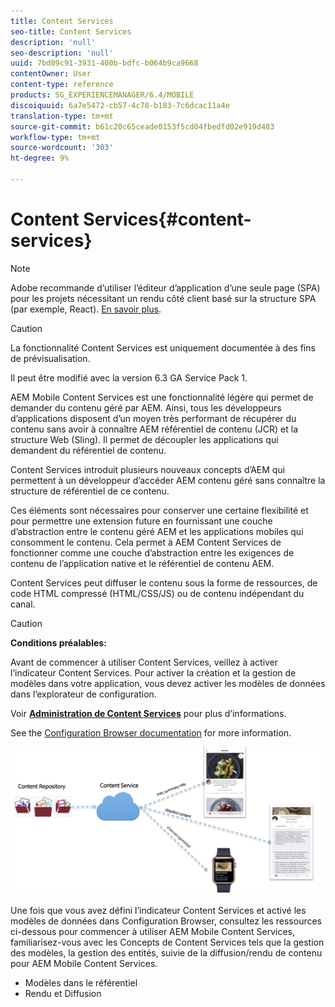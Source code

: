 ```yaml
---
title: Content Services
seo-title: Content Services
description: 'null'
seo-description: 'null'
uuid: 7bd09c91-3931-400b-bdfc-b064b9ca9668
contentOwner: User
content-type: reference
products: SG_EXPERIENCEMANAGER/6.4/MOBILE
discoiquuid: 6a7e5472-cb57-4c78-b183-7c6dcac11a4e
translation-type: tm+mt
source-git-commit: b61c20c65ceade0153f5cd04fbedfd02e919d483
workflow-type: tm+mt
source-wordcount: '303'
ht-degree: 9%

---
```



# Content Services{#content-services}

>[!NOTE]
>
>Adobe recommande d’utiliser l’éditeur d’application d’une seule page (SPA) pour les projets nécessitant un rendu côté client basé sur la structure SPA (par exemple, React). [En savoir plus](/help/sites-developing/spa-overview.md).

>[!CAUTION]
>
>La fonctionnalité Content Services est uniquement documentée à des fins de prévisualisation.
>
>Il peut être modifié avec la version 6.3 GA Service Pack 1.

AEM Mobile Content Services est une fonctionnalité légère qui permet de demander du contenu géré par AEM. Ainsi, tous les développeurs d’applications disposent d’un moyen très performant de récupérer du contenu sans avoir à connaître AEM référentiel de contenu (JCR) et la structure Web (Sling). Il permet de découpler les applications qui demandent du référentiel de contenu.

Content Services introduit plusieurs nouveaux concepts d’AEM qui permettent à un développeur d’accéder AEM contenu géré sans connaître la structure de référentiel de ce contenu.

Ces éléments sont nécessaires pour conserver une certaine flexibilité et pour permettre une extension future en fournissant une couche d’abstraction entre le contenu géré AEM et les applications mobiles qui consomment le contenu. Cela permet à AEM Content Services de fonctionner comme une couche d’abstraction entre les exigences de contenu de l’application native et le référentiel de contenu AEM.

Content Services peut diffuser le contenu sous la forme de ressources, de code HTML compressé (HTML/CSS/JS) ou de contenu indépendant du canal.

>[!CAUTION]
>
>**Conditions préalables:**
>
>Avant de commencer à utiliser Content Services, veillez à activer l’indicateur Content Services. Pour activer la création et la gestion de modèles dans votre application, vous devez activer les modèles de données dans l’explorateur de configuration.
>
>Voir **[Administration de Content Services](/help/mobile/developing-content-services.md)** pour plus d’informations.
>
>See the [Configuration Browser documentation](/help/sites-administering/configurations.md) for more information.

![chlimage_1-143](assets/chlimage_1-143.png)

Une fois que vous avez défini l’indicateur Content Services et activé les modèles de données dans Configuration Browser, consultez les ressources ci-dessous pour commencer à utiliser AEM Mobile Content Services, familiarisez-vous avec les Concepts de Content Services tels que la gestion des modèles, la gestion des entités, suivie de la diffusion/rendu de contenu pour AEM Mobile Content Services.

* Modèles dans le référentiel
* Rendu et Diffusion

